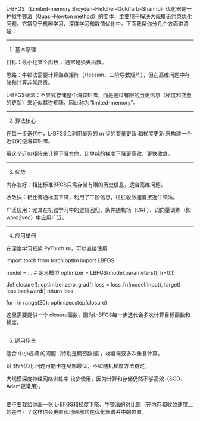 L-BFGS（Limited-memory Broyden–Fletcher–Goldfarb–Shanno）优化器是一种拟牛顿法（Quasi-Newton method）的变体，主要用于解决大规模无约束优化问题。它常见于机器学习、深度学习和数值优化中。下面我帮你分几个方面讲清楚：


---

1. 基本原理

目标：最小化某个函数 ，通常是损失函数。

思路：牛顿法需要计算海森矩阵（Hessian，二阶导数矩阵），但在高维问题中存储和计算非常昂贵。

L-BFGS做法：不显式存储整个海森矩阵，而是通过有限的历史信息（梯度和变量的更新）来近似其逆矩阵，因此称为“limited-memory”。



---

2. 算法核心

在每一步迭代中，L-BFGS会利用最近的 m 步的变量更新  和梯度更新  来构建一个近似的逆海森矩阵。

用这个近似矩阵来计算下降方向，比单纯的梯度下降更高效、更快收敛。



---

3. 优势

内存友好：相比标准BFGS只需存储有限的历史信息，适合高维问题。

收敛快：相比普通梯度下降，利用了二阶信息，往往收敛速度接近牛顿法。

广泛应用：尤其在机器学习中的逻辑回归、条件随机场（CRF）、词向量训练（如word2vec）中应用广泛。



---

4. 应用举例

在深度学习框架 PyTorch 中，可以直接使用：

import torch
from torch.optim import LBFGS

model = ...  # 定义模型
optimizer = LBFGS(model.parameters(), lr=0.1)

def closure():
    optimizer.zero_grad()
    loss = loss_fn(model(input), target)
    loss.backward()
    return loss

for i in range(20):
    optimizer.step(closure)

这里需要提供一个 closure函数，因为L-BFGS每一步迭代会多次计算目标函数和梯度。


---

5. 适用场景

适合 中小规模 的问题（特别是稠密数据），梯度需要多次重复计算。

对 非凸优化 问题可能卡在局部最优，不如随机梯度方法稳定。

大规模深度神经网络训练中 较少使用，因为计算和存储仍然不够高效（SGD、Adam更常用）。



---

要不要我给你画一张 L-BFGS和梯度下降、牛顿法的对比图（在内存和收敛速度上的差异）？这样你会更直观地理解它在优化器谱系中的位置。


